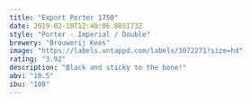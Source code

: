 ```yaml
---
title: "Export Porter 1750"
date: 2019-02-10T12:40:06.805173Z
style: "Porter - Imperial / Double"
brewery: "Brouwerij Kees"
image: "https://labels.untappd.com/labels/1072271?size=hd"
rating: "3.92"
description: "Black and sticky to the bone!"
abv: "10.5"
ibu: "108"
---
```

